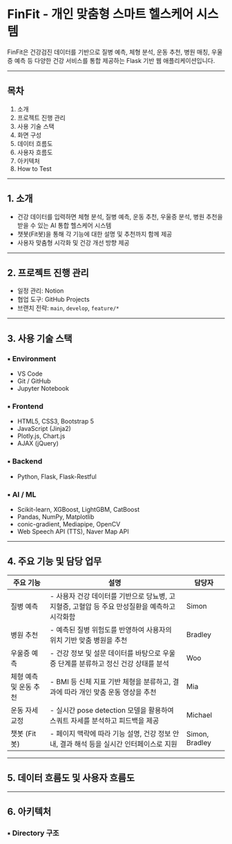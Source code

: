 # FinFit - 개인 맞춤형 스마트 헬스케어 시스템

FinFit은 건강검진 데이터를 기반으로 질병 예측, 체형 분석, 운동 추천, 병원 매칭, 우울증 예측 등 다양한 건강 서비스를 통합 제공하는 Flask 기반 웹 애플리케이션입니다.

---

## 목차
1. 소개  
2. 프로젝트 진행 관리  
3. 사용 기술 스택  
4. 화면 구성  
5. 데이터 흐름도
6. 사용자 흐름도  
7. 아키텍처  
8. How to Test  

---

## 1. 소개

- 건강 데이터를 입력하면 체형 분석, 질병 예측, 운동 추천, 우울증 분석, 병원 추천을 받을 수 있는 AI 통합 헬스케어 시스템
- 챗봇(Fit봇)을 통해 각 기능에 대한 설명 및 추천까지 함께 제공
- 사용자 맞춤형 시각화 및 건강 개선 방향 제공

---

## 2. 프로젝트 진행 관리

- 일정 관리: Notion
- 협업 도구: GitHub Projects
- 브랜치 전략: `main`, `develop`, `feature/*`

---

## 3. 사용 기술 스택

### ▪ Environment
- VS Code
- Git / GitHub
- Jupyter Notebook

### ▪ Frontend
- HTML5, CSS3, Bootstrap 5
- JavaScript (Jinja2)
- Plotly.js, Chart.js
- AJAX (jQuery)

### ▪ Backend
- Python, Flask, Flask-Restful

### ▪ AI / ML
- Scikit-learn, XGBoost, LightGBM, CatBoost
- Pandas, NumPy, Matplotlib
- conic-gradient, Mediapipe, OpenCV
- Web Speech API (TTS), Naver Map API

---

## 4. 주요 기능 및 담당 업무

| 주요 기능               | 설명                                                                 | 담당자              |
|------------------------|----------------------------------------------------------------------|---------------------|
| 질병 예측              | - 사용자 건강 데이터를 기반으로 당뇨병, 고지혈증, 고혈압 등 주요 만성질환을 예측하고 시각화함       | Simon               |
| 병원 추천              | - 예측된 질병 위험도를 반영하여 사용자의 위치 기반 맞춤 병원을 추천                              | Bradley             |
| 우울증 예측            | - 건강 정보 및 설문 데이터를 바탕으로 우울증 단계를 분류하고 정신 건강 상태를 분석               | Woo                 |
| 체형 예측 및 운동 추천 | - BMI 등 신체 지표 기반 체형을 분류하고, 결과에 따라 개인 맞춤 운동 영상을 추천                  | Mia                 |
| 운동 자세 교정         | - 실시간 pose detection 모델을 활용하여 스쿼트 자세를 분석하고 피드백을 제공                       | Michael             |
| 챗봇 (Fit봇)            | - 페이지 맥락에 따라 기능 설명, 건강 정보 안내, 결과 해석 등을 실시간 인터페이스로 지원          | Simon, Bradley      |

---

## 5. 데이터 흐름도 및 사용자 흐름도

---

## 6. 아키텍처

### ▪ Directory 구조

